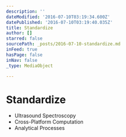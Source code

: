 ```yaml
---
description: ''
dateModified: '2016-07-10T03:19:34.600Z'
datePublished: '2016-07-10T03:19:40.035Z'
title: Standardize
author: []
starred: false
sourcePath: _posts/2016-07-10-standardize.md
inFeed: true
hasPage: false
inNav: false
_type: MediaObject

---
```

# **Standardize**

* Ultrasound Spectroscopy 
* Cross-Platform Computation
* Analytical Processes